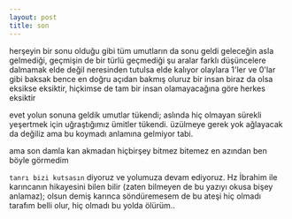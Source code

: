 ```yaml
---
layout: post
title: son
---
```


herşeyin bir sonu olduğu gibi tüm umutların da sonu geldi
geleceğin asla gelmediği, geçmişin de bir türlü geçmediği şu aralar
farklı düşüncelere dalmamak elde değil neresinden tutulsa elde kalıyor
olaylara 1'ler ve 0'lar gibi baksak bence en doğru açıdan bakmış oluruz
bir insan biraz da olsa eksikse eksiktir, hiçkimse de tam bir insan
olamayacağına göre herkes eksiktir

evet yolun sonuna geldik umutlar tükendi; aslında hiç olmayan sürekli yeşertmek
için uğraştığımız ümitler tükendi. üzülmeye gerek yok ağlayacak da değiliz
ama bu koymadı anlamına gelmiyor tabi.

ama son damla kan akmadan hiçbirşey bitmez bitemez en azından ben böyle görmedim

`tanrı bizi kutsasın` diyoruz ve yolumuza devam ediyoruz.
Hz İbrahim ile karıncanın hikayesini bilen bilir (zaten bilmeyen de bu yazıyı
okusa bişey anlamaz); olsun demiş karınca söndüremesem de bu ateşi hiç olmadı
tarafım belli olur, hiç olmadı bu yolda ölürüm..
